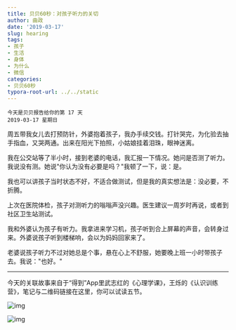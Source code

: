 ```yaml
---
title: 贝贝60秒：对孩子听力的关切
author: 曲政
date: '2019-03-17'
slug: hearing
tags:
- 孩子
- 生活
- 身体
- 为什么
- 微信
categories:
- 贝贝60秒
typora-root-url: ../../static
---
```


```
今天是贝贝报告给你的第 17 天
2019-03-17 星期日
```



周五带我女儿去打预防针，外婆抱着孩子，我办手续交钱。打针哭完，为化验去抽手指血，又哭两通。出来在阳光下拍照，小姑娘挂着泪珠，眼神迷离。



我在公交站等了半小时，接到老婆的电话，我汇报一下情况。她问是否测了听力。我说没有测。她说"你认为没有必要是吗？"我顿了一下，说：是。



我也可以讲孩子当时状态不好，不适合做测试，但是我的真实想法是：没必要，不折腾。



上次在医院体检，孩子对测听力的嗡嗡声没兴趣。医生建议一周岁时再说，或者到社区卫生站测试。



我和外婆认为孩子有听力。我拿进来学习机，孩子听到合上屏幕的声音，会转身过来。外婆说孩子听到楼梯响，会以为妈妈回家来了。



老婆说孩子听力不过对她总是个事，悬在心上不舒服，她要晚上班一小时带孩子去。我说："也好。"



------



今天的关联故事来自于“得到”App里武志红的《心理学课》，王烁的《认识训练营》，笔记与二维码链接在这里，你可以试读五节。



![img](/images/2019-03-17-%E8%B4%9D%E8%B4%9D60%E7%A7%92%EF%BC%9A%E5%AF%B9%E5%AD%A9%E5%AD%90%E5%90%AC%E5%8A%9B%E7%9A%84%E5%85%B3%E5%88%87/640-20200416162531592.jpeg)



![img](/images/2019-03-17-%E8%B4%9D%E8%B4%9D60%E7%A7%92%EF%BC%9A%E5%AF%B9%E5%AD%A9%E5%AD%90%E5%90%AC%E5%8A%9B%E7%9A%84%E5%85%B3%E5%88%87/640-20200416162531568.jpeg)


